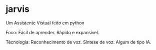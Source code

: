 # jarvis
 Um Assistente Vistual feito em python

Foco:
Fácil de aprender.
Rápido e expansível.

Técnologia:
Reconhecimento de voz.
Síntese de voz.
Algum de tipo IA.